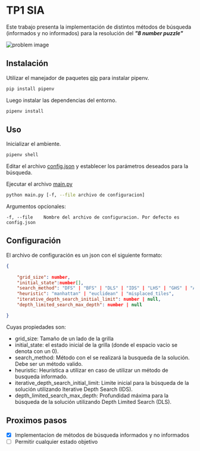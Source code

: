 # TP1 SIA

Este trabajo presenta la implementación de distintos métodos de búsqueda (informados y no informados) para la resolución del ***"8 number puzzle"***

![problem image](https://media.cheggcdn.com/study/bf2/bf22136e-2fb3-4bd0-8220-235c43b9c002/image.png)

## Instalación

Utilizar el manejador de paquetes [pip](https://pip.pypa.io/en/stable/) para instalar pipenv.

```bash
pip install pipenv
```

Luego instalar las dependencias del entorno.

```bash
pipenv install
```

## Uso

Inicializar el ambiente.

```bash
pipenv shell
```

Editar el archivo [config.json](config.json) y establecer los parámetros deseados para la búsqueda.

Ejecutar el archivo [main.py](main.py)

```bash
python main.py [-f, --file archivo de configuracion]
```
Argumentos opcionales:
```
-f, --file    Nombre del archivo de configuracion. Por defecto es config.json
```

## Configuración 

El archivo de configuración es un json con el siguiente formato: 

```json
{
  
	"grid_size": number,
	"initial_state":number[],
	"search_method": "DFS" | "BFS" | "DLS" | "IDS" | "LHS" | "GHS" | "A_STAR",
	"heuristic": "manhattan" | "euclidean" | "misplaced_tiles",
	"iterative_depth_search_initial_limit": number | null,
	"depth_limited_search_max_depth": number | null

}
```
Cuyas propiedades son:

* grid_size: Tamaño de un lado de la grilla
* initial_state: el estado inicial de la grilla (donde el espacio vacio se denota con un 0).
* search_method: Método con el se realizará la busqueda de la solución. Debe ser un método valido.
* heuristic: Heurística a utilizar en caso de utilizar un método de busqueda informado.
* iterative_depth_search_initial_limit: Limite inicial para la búsqueda de la solución utilizando Iterative Depth Search (IDS).
* depth_limited_search_max_depth: Profundidad máxima para la búsqueda de la solución utilizando Depth Limited Search (DLS).

## Proximos pasos

- [x] Implementacion de métodos de búsqueda informados y no informados
- [ ] Permitir cualquier estado objetivo
